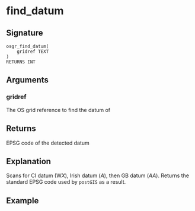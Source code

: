 # find_datum

## Signature
    osgr_find_datum(
        gridref TEXT
    )
    RETURNS INT

## Arguments

### gridref
The OS grid reference to find the datum of

## Returns
EPSG code of the detected datum

## Explanation
Scans for CI datum (W*X*), Irish datum (*A*), then GB datum (*AA*). Returns the standard EPSG code used by `postGIS` as a result.

## Example
